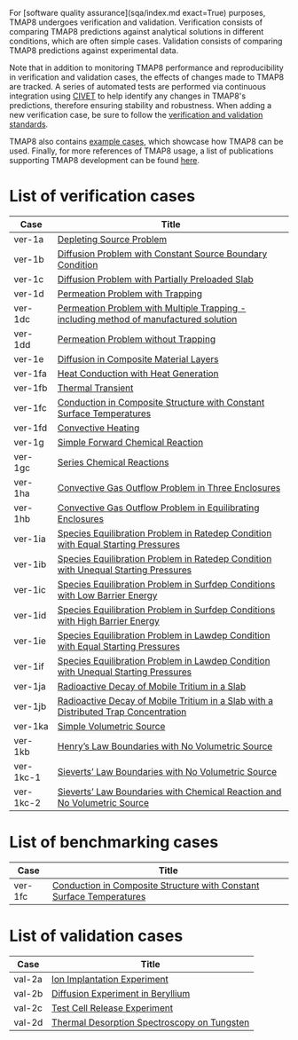 For [software quality assurance](sqa/index.md exact=True) purposes, TMAP8 undergoes verification and validation. Verification consists of comparing TMAP8 predictions against analytical solutions in different conditions, which are often simple cases. Validation consists of comparing TMAP8 predictions against experimental data.

Note that in addition to monitoring TMAP8 performance and reproducibility in verification and validation cases, the effects of changes made to TMAP8 are tracked. A series of automated tests are performed via continuous integration using [CIVET](https://civet.inl.gov/repo/530) to help identify any changes in TMAP8's predictions, therefore ensuring stability and robustness. When adding a new verification case, be sure to follow the [verification and validation standards](verification_and_validation_standards.md).

TMAP8 also contains [example cases](examples/tmap_index.md), which showcase how TMAP8 can be used. Finally, for more references of TMAP8 usage, a list of publications supporting TMAP8 development can be found [here](publications.md).

# List of verification cases

| Case      | Title                                                                                               |
| --------- | --------------------------------------------------------------------------------------------------- |
| ver-1a    | [Depleting Source Problem](ver-1a.md)                                                               |
| ver-1b    | [Diffusion Problem with Constant Source Boundary Condition](ver-1b.md)                              |
| ver-1c    | [Diffusion Problem with Partially Preloaded Slab](ver-1c.md)                                        |
| ver-1d    | [Permeation Problem with Trapping](ver-1d.md)                                                       |
| ver-1dc   | [Permeation Problem with Multiple Trapping - including method of manufactured solution](ver-1dc.md) |
| ver-1dd   | [Permeation Problem without Trapping](ver-1dd.md)                                                   |
| ver-1e    | [Diffusion in Composite Material Layers](ver-1e.md)                                                 |
| ver-1fa   | [Heat Conduction with Heat Generation](ver-1fa.md)                                                  |
| ver-1fb   | [Thermal Transient](ver-1fb.md)                                                                     |
| ver-1fc   | [Conduction in Composite Structure with Constant Surface Temperatures](ver-1fc.md)                  |
| ver-1fd   | [Convective Heating](ver-1fd.md)                                                                    |
| ver-1g    | [Simple Forward Chemical Reaction](ver-1g.md)                                                       |
| ver-1gc   | [Series Chemical Reactions](ver-1gc.md)                                                             |
| ver-1ha   | [Convective Gas Outflow Problem in Three Enclosures](ver-1ha.md)                                    |
| ver-1hb   | [Convective Gas Outflow Problem in Equilibrating Enclosures](ver-1hb.md)                            |
| ver-1ia   | [Species Equilibration Problem in Ratedep Condition with Equal Starting Pressures](ver-1ia.md)      |
| ver-1ib   | [Species Equilibration Problem in Ratedep Condition with Unequal Starting Pressures](ver-1ib.md)    |
| ver-1ic   | [Species Equilibration Problem in Surfdep Conditions with Low Barrier Energy](ver-1ic.md)           |
| ver-1id   | [Species Equilibration Problem in Surfdep Conditions with High Barrier Energy](ver-1id.md)          |
| ver-1ie   | [Species Equilibration Problem in Lawdep Condition with Equal Starting Pressures](ver-1ie.md)       |
| ver-1if   | [Species Equilibration Problem in Lawdep Condition with Unequal Starting Pressures](ver-1if.md)     |
| ver-1ja   | [Radioactive Decay of Mobile Tritium in a Slab](ver-1ja.md)                                         |
| ver-1jb   | [Radioactive Decay of Mobile Tritium in a Slab with a Distributed Trap Concentration](ver-1jb.md)   |
| ver-1ka   | [Simple Volumetric Source](ver-1ka.md)                                                              |
| ver-1kb   | [Henry’s Law Boundaries with No Volumetric Source](ver-1kb.md)                                      |
| ver-1kc-1 | [Sieverts’ Law Boundaries with No Volumetric Source](ver-1kc-1.md)                                  |
| ver-1kc-2 | [Sieverts’ Law Boundaries with Chemical Reaction and No Volumetric Source](ver-1kc-2.md)            |

# List of benchmarking cases

| Case    | Title                                                                              |
| ------- | ---------------------------------------------------------------------------------- |
| ver-1fc | [Conduction in Composite Structure with Constant Surface Temperatures](ver-1fc.md) |


# List of validation cases

| Case   | Title                                                    |
| ------ | -------------------------------------------------------- |
| val-2a | [Ion Implantation Experiment](val-2a.md)                 |
| val-2b | [Diffusion Experiment in Beryllium](val-2b.md)           |
| val-2c | [Test Cell Release Experiment](val-2c.md)                |
| val-2d | [Thermal Desorption Spectroscopy on Tungsten](val-2d.md) |
